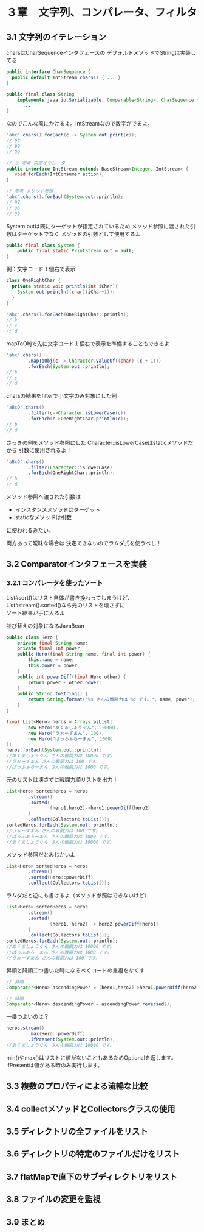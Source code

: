 # ３章　文字列、コンパレータ、フィルタ

## 3.1 文字列のイテレーション

charsはCharSequenceインタフェースの
デフォルトメソッドでStringは実装してる

```java
public interface CharSequence {
  public default IntStream chars() { ... }
}

public final class String
    implements java.io.Serializable, Comparable<String>, CharSequence {
      ...
}
```

なのでこんな風にかけるよ。IntStreamなので数字がでるよ。

```java
"abc".chars().forEach(c -> System.out.print(c));
// 97
// 98
// 99
```

```java
// ※ 参考 内部イテレータ
public interface IntStream extends BaseStream<Integer, IntStream> {
   void forEach(IntConsumer action);
}
```

```java
// 参考 メソッド参照
"abc".chars().forEach(System.out::println);
// 97
// 98
// 99
```

System.outは既にターゲットが指定されているため
メソッド参照に渡された引数はターゲットでなく
メソッドの引数として使用するよ

```java
public final class System {
    public final static PrintStream out = null;
}
```

例：文字コード１個右で表示
```java
class OneRightChar {
  private static void println(int iChar){
    System.out.println((char)(iChar+1));
  }
}

"abc".chars().forEach(OneRightChar::println);
// b
// c
// d
```

mapToObjで先に文字コード１個右で表示を準備することもできるよ
```java
"abc".chars()
        .mapToObj(c -> Character.valueOf((char) (c + 1)))
        .forEach(System.out::println);
// b
// c
// d
```

charsの結果をfilterで小文字のみ対象にした例

```java
"aBcD".chars()
        .filter(c->Character.isLowerCase(c))
        .forEach(c->OneRightChar.println(c));
// b
// d
```

さっきの例をメソッド参照にした
Character::isLowerCaseはstaticメソッドだから
引数に使用されるよ！
```java
"aBcD".chars()
        .filter(Character::isLowerCase)
        .forEach(OneRightChar::println);
// b
// d
```

メソッド参照へ渡された引数は

- インスタンスメソッドはターゲット
- staticなメソッドは引数

に使われるみたい。

両方あって曖昧な場合は
決定できないのでラムダ式を使うべし！


## 3.2 Comparatorインタフェースを実装

### 3.2.1 コンパレータを使ったソート

List#sort()はリスト自体が書き換わってしまうけど、  
List#stream().sorted()なら元のリストを壊さずに  
ソート結果が手に入るよ

並び替えの対象になるJavaBean

```java
public class Hero {
    private final String name;
    private final int power;
    public Hero(final String name, final int power) {
        this.name = name;
        this.power = power;
    }
    public int powerDiff(final Hero other) {
        return power - other.power;
    }
    public String toString() {
        return String.format("%s さんの戦闘力は %d です。", name, power);
    }
}
```

```java
final List<Hero> heros = Arrays.asList(
        new Hero("あくましょうぐん", 10000),
        new Hero("うぉーずまん", 100),
        new Hero("ばっふぁろーまん", 1000)
);
heros.forEach(System.out::println);
//あくましょうぐん さんの戦闘力は 10000 です。
//うぉーずまん さんの戦闘力は 100 です。
//ばっふぁろーまん さんの戦闘力は 1000 です。
```

元のリストは壊さずに戦闘力順リストを出力！

```java
List<Hero> sortedHeros = heros
        .stream()
        .sorted(
                (hero1,hero2)->hero1.powerDiff(hero2)
        )
        .collect(Collectors.toList());
sortedHeros.forEach(System.out::println);
//うぉーずまん さんの戦闘力は 100 です。
//ばっふぁろーまん さんの戦闘力は 1000 です。
//あくましょうぐん さんの戦闘力は 10000 です。
```

メソッド参照だとみじかいよ

```java
List<Hero> sortedHeros = heros
        .stream()
        .sorted(Hero::powerDiff)
        .collect(Collectors.toList());
```

ラムダだと逆にも書けるよ（メソッド参照はできないけど）

```java
List<Hero> sortedHeros = heros
        .stream()
        .sorted(
                (hero1, hero2) -> hero2.powerDiff(hero1)
        )
        .collect(Collectors.toList());
sortedHeros.forEach(System.out::println);
//あくましょうぐん さんの戦闘力は 10000 です。
//ばっふぁろーまん さんの戦闘力は 1000 です。
//うぉーずまん さんの戦闘力は 100 です。
```

昇順と降順二つ書いた時になるべくコードの重複をなくす

```java
// 昇順
Comparator<Hero> ascendingPower = (hero1,hero2)->hero1.powerDiff(hero2);

// 降順
Comparator<Hero> descendingPower = ascendingPower.reversed();
```

一番つよいのは？

```java
heros.stream()
        .max(Hero::powerDiff)
        .ifPresent(System.out::println);
//あくましょうぐん さんの戦闘力は 10000 です。
```

min()やmax()はリストに値がないこともあるためOptionalを返します。  
ifPresentは値がある時のみ実行します。

## 3.3 複数のプロパティによる流暢な比較

## 3.4 collectメソッドとCollectorsクラスの使用

## 3.5 ディレクトリの全ファイルをリスト

## 3.6 ディレクトリの特定のファイルだけをリスト

## 3.7 flatMapで直下のサブディレクトリをリスト

## 3.8 ファイルの変更を監視

## 3.9 まとめ
